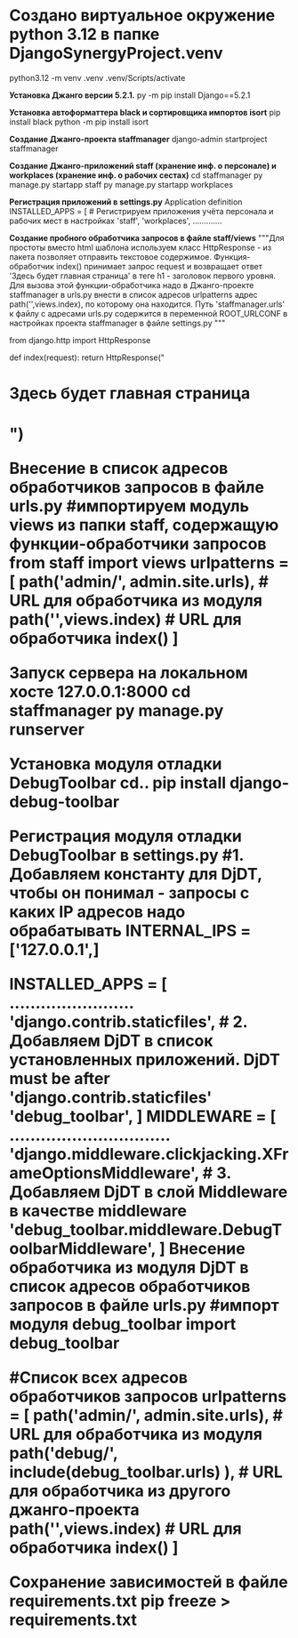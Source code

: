 # Создано виртуальное окружение python 3.12 в папке DjangoSynergyProject.venv 

python3.12 -m venv .venv
.venv/Scripts/activate

__Установка Джанго версии 5.2.1.__
py -m pip install Django==5.2.1

__Установка автоформаттера black и сортировщика импортов isort__
pip install black
python -m pip install isort

__Создание Джанго-проекта staffmanager__
django-admin startproject staffmanager

__Создание Джанго-приложений staff (хранение инф. о персонале) и workplaces (хранение инф. о рабочих сестах)__
cd  staffmanager
py manage.py startapp staff
py manage.py startapp workplaces

__Регистрация приложений в settings.py__
Application definition
INSTALLED_APPS = [
    # Регистрируем приложения учёта персонала и рабочих мест в наcтройках
    'staff',
    'workplaces',
.............

__Создание пробного обработчика запросов в файле staff/views__
"""Для простоты вместо html шаблона используем класс HttpResponse - из пакета позволяет отправить текстовое содержимое.
Функция-обработчик index() принимает запрос request и возвращает ответ 'Здесь будет главная страница'  в теге h1 - заголовок первого уровня.
Для вызова этой функции-обработчика надо в Джанго-проекте staffmanager в urls.py внести в список адресов urlpatterns
адрес path('',views.index), по которому она находится. 
Путь 'staffmanager.urls' к файлу с адресами urls.py содержится в переменной ROOT_URLCONF в настройках проекта staffmanager в файле settings.py """

from django.http import HttpResponse

def index(request):
    return HttpResponse("<h1>Здесь будет главная страница<h1>")

__Внесение в список адресов обработчиков запросов в файле urls.py__
 #импортируем модуль views из папки staff, содержащую функции-обработчики запросов
from staff import views
urlpatterns = [
    path('admin/', admin.site.urls),                  # URL для обработчика из модуля 
    path('',views.index)                              # URL для обработчика index() 
]

__Запуск сервера на локальном хосте 127.0.0.1:8000__
cd staffmanager
py manage.py runserver

__Установка модуля отладки DebugToolbar__
cd..
pip install django-debug-toolbar

__Регистрация модуля отладки DebugToolbar в settings.py__
#1. Добавляем константу для DjDT, чтобы он понимал - запросы с каких IP адресов надо обрабатывать 
INTERNAL_IPS = ['127.0.0.1',]

INSTALLED_APPS = [
    ........................
    'django.contrib.staticfiles',
    # 2. Добавляем DjDT в список установленных приложений. DjDT must be after 'django.contrib.staticfiles'
    'debug_toolbar', 
]
MIDDLEWARE = [
    ...............................
    'django.middleware.clickjacking.XFrameOptionsMiddleware',
    # 3. Добавляем DjDT в слой Middleware в качестве middleware
    'debug_toolbar.middleware.DebugToolbarMiddleware', 
]
__Внесение обработчика из модуля DjDT в список адресов обработчиков запросов в файле urls.py__
 #импорт модуля debug_toolbar
import debug_toolbar

 #Список всех адресов обработчиков запросов
urlpatterns = [
    path('admin/', admin.site.urls),                  # URL для обработчика из модуля 
    path('__debug__/', include(debug_toolbar.urls) ), # URL для обработчика из другого джанго-проекта    
    path('',views.index)                              # URL для обработчика index() 
]

__Сохранение зависимостей в файле requirements.txt__
pip freeze > requirements.txt